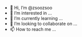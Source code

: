 - 👋 Hi, I’m @zsoozsoo
- 👀 I’m interested in ...
- 🌱 I’m currently learning ...
- 💞️ I’m looking to collaborate on ...
- 📫 How to reach me ...

<!---
zsoozsoo/zsoozsoo is a ✨ special ✨ repository because its `README.md` (this file) appears on your GitHub profile.
You can click the Preview link to take a look at your changes.
--->
